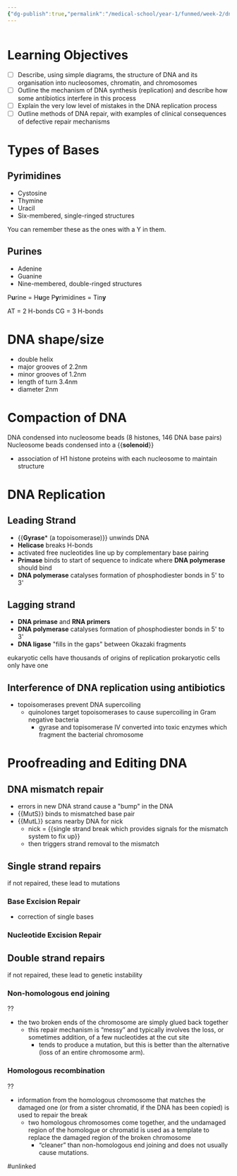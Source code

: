 ```yaml
---
{"dg-publish":true,"permalink":"/medical-school/year-1/funmed/week-2/dna-structure-and-replication/","tags":["funmed"]}
---
```


```table-of-contents
```
# Learning Objectives
- [ ] Describe, using simple diagrams, the structure of DNA and its organisation into nucleosomes, chromatin, and chromosomes
- [ ] Outline the mechanism of DNA synthesis (replication) and describe how some antibiotics interfere in this process
- [ ] Explain the very low level of mistakes in the DNA replication process
- [ ] Outline methods of DNA repair, with examples of clinical consequences of defective repair mechanisms
# Types of Bases
##  Pyrimidines
- Cystosine
- Thymine
- Uracil
- Six-membered, single-ringed structures

You can remember these as the ones with a Y in them.
## Purines
- Adenine
- Guanine
- Nine-membered, double-ringed structures

P**u**rine = H**u**ge
P**y**rimidines = Tin**y**

AT = 2 H-bonds
CG = 3 H-bonds

# DNA shape/size
- double helix
- major grooves of 2.2nm
- minor grooves of 1.2nm
- length of turn 3.4nm
- diameter 2nm

# Compaction of DNA
DNA condensed into nucleosome beads (8 histones, 146 DNA base pairs)
Nucleosome beads condensed into a {{**solenoid**}}
- association of H1 histone proteins with each nucleosome to maintain structure
# DNA Replication
##  Leading Strand
- {{**Gyrase*** (a topoisomerase)}} unwinds DNA
- **Helicase** breaks H-bonds
- activated free nucleotides line up by complementary base pairing
- **Primase** binds to start of sequence to indicate where **DNA polymerase** should bind
- **DNA polymerase** catalyses formation of phosphodiester bonds in 5' to 3'
## Lagging strand
- **DNA primase** and **RNA primers**
- **DNA polymerase** catalyses formation of phosphodiester bonds in 5' to 3'
- **DNA ligase** "fills in the gaps" between Okazaki fragments

eukaryotic cells have thousands of origins of replication
prokaryotic cells only have one

## Interference of DNA replication using antibiotics
- topoisomerases prevent DNA supercoiling
	- quinolones target topoisomerases to cause supercoiling in Gram negative bacteria
		- gyrase and topisomerase IV converted into toxic enzymes which fragment the bacterial chromosome

# Proofreading and Editing DNA
## DNA mismatch repair
- errors in new DNA strand cause a "bump" in the DNA
- {{MutS}} binds to mismatched base pair
- {{MutL}} scans nearby DNA for nick
	- nick = {{single strand break which provides signals for the mismatch system to fix up}}
	- then triggers strand removal to the mismatch
## Single strand repairs
if not repaired, these lead to mutations
### Base Excision Repair
- correction of single bases
### Nucleotide Excision Repair


## Double strand repairs
if not repaired, these lead to genetic instability

### Non-homologous end joining
??
- the two broken ends of the chromosome are simply glued back together
	- this repair mechanism is “messy” and typically involves the loss, or sometimes addition, of a few nucleotides at the cut site
		- tends to produce a mutation, but this is better than the alternative (loss of an entire chromosome arm).

### Homologous recombination
??
- information from the homologous chromosome that matches the damaged one (or from a sister chromatid, if the DNA has been copied) is used to repair the break
	- two homologous chromosomes come together, and the undamaged region of the homologue or chromatid is used as a template to replace the damaged region of the broken chromosome
		- “cleaner” than non-homologous end joining and does not usually cause mutations.

#unlinked 